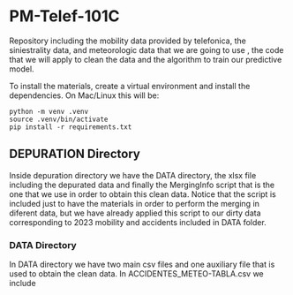 # PM-Telef-101C
Repository including the mobility data provided by telefonica, the siniestrality data, and meteorologic data that we are going to use , the code that we will apply to clean the data and the algorithm to train our predictive model.

To install the materials, create a virtual environment and install the dependencies.
On Mac/Linux this will be:

    python -m venv .venv
    source .venv/bin/activate
    pip install -r requirements.txt

## DEPURATION Directory
Inside depuration directory we have the DATA directory, the xlsx file including the depurated data and finally the MergingInfo script that is the one that we use in order to obtain this clean data. Notice that the script is included just to have the materials in order to perform  the merging in diferent data, but we have already applied this script to our dirty data corresponding to 2023 mobility and accidents included in DATA folder.

### DATA Directory
In DATA directory we have two main csv files and one auxiliary file that is used to obtain the clean data. In ACCIDENTES_METEO-TABLA.csv we include
